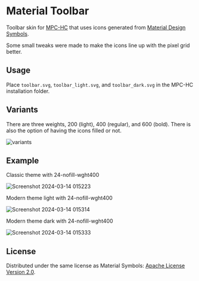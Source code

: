 # Material Toolbar
Toolbar skin for [MPC-HC](https://github.com/clsid2/mpc-hc) that uses icons generated from [Material Design Symbols](https://github.com/google/material-design-icons).

Some small tweaks were made to make the icons line up with the pixel grid better.

## Usage
Place `toolbar.svg`, `toolbar_light.svg`, and `toolbar_dark.svg` in the MPC-HC installation folder.

## Variants
There are three weights, 200 (light), 400 (regular), and 600 (bold). There is also the option of having the icons filled or not. 

![variants](https://github.com/user-attachments/assets/0932e55e-2553-4a85-8c7e-8135ba4030b1)


## Example
Classic theme with 24-nofill-wght400

![Screenshot 2024-03-14 015223](https://github.com/BaraShiro/MaterialToolbar/assets/17293533/7a68e4d0-7549-4a3f-bcf1-2d48401b50fe)

Modern theme light with 24-nofill-wght400

![Screenshot 2024-03-14 015314](https://github.com/BaraShiro/MaterialToolbar/assets/17293533/fcd596e2-e899-4756-bc33-603637dbd204)

Modern theme dark with 24-nofill-wght400

![Screenshot 2024-03-14 015333](https://github.com/BaraShiro/MaterialToolbar/assets/17293533/a35f3b57-d853-44c1-b627-f1f0ddfb85f0)


## License
Distributed under the same license as Material Symbols: [Apache License Version 2.0](https://www.apache.org/licenses/LICENSE-2.0.txt).
